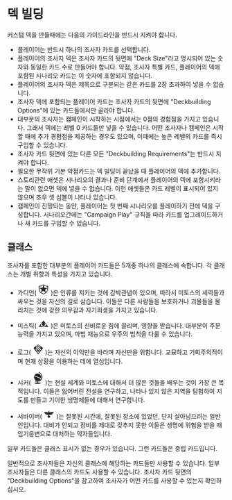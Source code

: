 덱 빌딩
=============
커스텀 덱을 만들때에는 다음의 가이드라인을 반드시 지켜야 합니다.
* 플레이어는 반드시 하나의 조사자 카드를 선택합니다.
* 플레이어의 조사자 덱은 조사자 카드의 뒷면에 "Deck Size"라고 명시되어 있는 숫자와 동일한 카드 수로 만들어야 합니다. 약점, 조사자 특별 카드, 플레이어의 덱에 포함된 시나리오 카드는 이 숫자에 포함되지 않습니다.
* 플레이어의 조사자 덱은 제목으로 구분되는 같은 카드를 2장 초과하여 넣을 수 없습니다.
* 조사자 덱에 포함되는 플레이어 카드는 조사자 카드의 뒷면에 "Deckbuilding Options"에 있는 카드들에서만 골라야 합니다.
* 대부분의 조사자는 캠페인이 시작하는 시점에서는 0점의 경험점을 가지고 있습니다. 그래서 덱에는 레벨 0 카드들만 넣을 수 있습니다. 어떤 조사자나 캠페인은 시작할 때에 추가 경험점을 제공하는 경우도 있으며, 이때에는 높은 레벨의 카드를 즉시 구입할 수 있습니다.
* 조사자 카드 뒷면에 있는 다른 모든 "Deckbuilding Requirements"는 반드시 지켜야 합니다.
* 필요한 무작위 기본 약점카드는 덱 빌딩이 끝났을 때 플레이어의 덱에 추가합니다.
* 스토리관련 애셋은 시나리오의 결과나 준비 단계에서 플레이어의 덱에 포함시키라는 말이 없으면 덱에 넣을 수 없습니다. 이런 애셋들은 카드 레벨이 표시되어 있지 않으며 조우 셋 심볼이 나타나 있습니다.
* 캠페인이 진행되는 동안, 플레이어는 첫 번째 시나리오를 플레이하기 전에 덱을 구성합니다. 시나리오간에는 "Campaign Play" 규칙을 따라 카드를 업그레이드하거나 새 카드를 구입할 수 있습니다.

## 클래스

조사자를 포함한 대부분의 플레이어 카드들은 5개중 하나의 클래스에 속합니다. 각 클래스는 개별 취향과 특성을 가지고 있습니다.

* 가디언( <img src="images/class-guardian.png" width=25> )은 인류를 지키는 것에 강박관념이 있으며, 따라서 미토스의 세력들과 싸우는 것을 자신의 길로 삼습니다. 이들은 다른 사람들을 보호하거나 괴물들을 물리치는 것에 강한 의무감과 자기희생을 가지고 있습니다.

* 미스틱( <img src="images/class-mystic.png" width=25> )은 미토스의 신비로운 힘에 끌리며, 영향을 받습니다. 대부분이 주문 능력을 가지고 있으며, 마법 재능으로 우주의 법칙을 다룰 수 있습니다.

* 로그( <img src="images/class-rogue.png" width=25> )는 자신의 이익만을 바라며 자신만을 위합니다. 교묘하고 기회주의적이며 현재 상황을 이용하는 데에 열심입니다.

* 시커( <img src="images/class-seeker.png" width=25> )는 현실 세계와 미토스에 대해서 더 많은 것들을 배우는 것이 가장 큰 목적입니다. 이들은 잃어버린 전설을 연구하고, 나타나 있지 않은 지역을 탐험하여 지도를 만들고 기이한 생명체들에 대해서 연구합니다.

* 서바이버( <img src="images/class-survivor.png" width=25> )는 잘못된 시간에, 잘못된 장소에 있었던, 단지 살아남으려는 일반인입니다. 대비가 안되고 장비를 제대로 갖추지 못한 이들은 생명에 위협을 받을 때 임기응변으로 대처하는 약자들입니다.

일부 카드들은 클래스 표시가 없는 경우가 있습니다. 그런 카드들은 중립 카드입니다.

일반적으로 조사자들은 자신의 클래스에 해당하는 카드들만 사용할 수 있습니다. 일부 조사자들은 다른 클래스의 카드도 사용할 수 있습니다. 조사자 카드 뒷면의 "Deckbuilding Options"을 참고하여 조사자가 어떤 카드를 사용할 수 있는지 확인하십시오.
